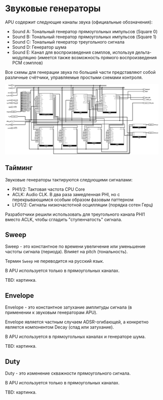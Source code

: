 # Звуковые генераторы

APU содержит следующие каналы звука (официальные обозначения):
- Sound A: Тональный генератор прямоугольных импульсов (Square 0)
- Sound B: Тональный генератор прямоугольных импульсов (Square 1)
- Sound C: Тональный генератор треугольного сигнала
- Sound D: Генератор шума
- Sound E: Канал для воспроизведения сэмплов, используя дельта-модуляцию (имеется также возможность прямого воспроизведения PCM сэмплов)

Все схемы для генерации звука по большей части представляют собой различные счётчики, управляемые простыми схемами контроля.

![SoundGenerators](/BreakingNESWiki/imgstore/apu/SoundGenerators.jpg)

## Тайминг

Звуковые генераторы тактируются следующими сигналами:
- PHI1/2: Тактовая частота CPU Core
- ACLK: Audio CLK. В два раза замедленная PHI, но с перекрывающимся особым образом фазовым паттерном
- LFO1/2: Сигналы низкочастотной осцилляции (порядка сотен Герц)

Разработчики решили использовать для треугольного канала PHI1 вместо ACLK, чтобы сгладить "ступенчатость" сигнала.

## Sweep

Sweep - это константное по времени увеличение или уменьшение частоты сигнала (периода). Влияет на pitch (тональность).

Термин `Sweep` не переводится на русский язык.

В APU используется только в прямоугольных каналах.

TBD: картинка.

## Envelope

Envelope - это константное затухание амплитуды сигнала (в применении к звуковым генераторам APU).

Envelope является частным случаем ADSR-огибающей, а конкретно является компонентом Decay (спад или затухание).

В APU используется в прямоугольных каналах и генераторе шума.

TBD: картинка.

## Duty

Duty - это изменение скважности прямоугольного сигнала.

В APU используется только в прямоугольных каналах.

TBD: картинка.
